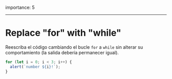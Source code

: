 importance: 5

---

# Replace "for" with "while"

Reescriba el código cambiando el bucle `for` a `while` sin alterar su comportamiento (la salida debería permanecer igual).

```js run
for (let i = 0; i < 3; i++) {
  alert(`number ${i}!`);
}
```
